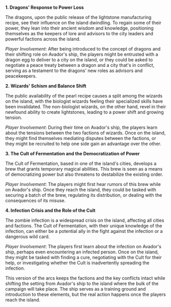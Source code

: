 **1. Dragons' Response to Power Loss**

The dragons, upon the public release of the lightstone manufacturing recipe, see their influence on the island dwindling. To regain some of their power, they lean into their ancient wisdom and knowledge, positioning themselves as the keepers of lore and advisors to the city leaders and powerful factions across the island.

*Player Involvement*: After being introduced to the concept of dragons and their shifting role on Avador's ship, the players might be entrusted with a dragon egg to deliver to a city on the island, or they could be asked to negotiate a peace treaty between a dragon and a city that's in conflict, serving as a testament to the dragons' new roles as advisors and peacekeepers.

**2. Wizards' Schism and Balance Shift**

The public availability of the pearl recipe causes a split among the wizards on the island, with the biologist wizards feeling their specialized skills have been invalidated. The non-biologist wizards, on the other hand, revel in their newfound ability to create lightstones, leading to a power shift and growing tension.

*Player Involvement*: During their time on Avador's ship, the players learn about the tensions between the two factions of wizards. Once on the island, they might find themselves mediating disputes between the factions, or they might be recruited to help one side gain an advantage over the other.

**3. The Cult of Fermentation and the Democratization of Power**

The Cult of Fermentation, based in one of the island's cities, develops a brew that grants temporary magical abilities. This brew is seen as a means of democratizing power but also threatens to destabilize the existing order.

*Player Involvement*: The players might first hear rumors of this brew while on Avador's ship. Once they reach the island, they could be tasked with securing a batch of the brew, regulating its distribution, or dealing with the consequences of its misuse.

**4. Infection Crisis and the Role of the Cult**

The zombie infection is a widespread crisis on the island, affecting all cities and factions. The Cult of Fermentation, with their unique knowledge of the infection, can either be a potential ally in the fight against the infection or a dangerous wild card.

*Player Involvement*: The players first learn about the infection on Avador's ship, perhaps even encountering an infected person. Once on the island, they might be tasked with finding a cure, negotiating with the Cult for their help, or investigating whether the Cult is inadvertently spreading the infection.

This version of the arcs keeps the factions and the key conflicts intact while shifting the setting from Avador's ship to the island where the bulk of the campaign will take place. The ship serves as a training ground and introduction to these elements, but the real action happens once the players reach the island.